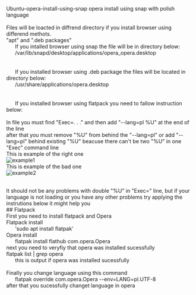 Ubuntu-opera-install-using-snap
opera install using snap with polish language
<br>
<br>
Files will be loacted in diffrend directory if you install browser using differend methots.
<br>
"apt" and ".deb packages"
<br>
&nbsp;&nbsp;&nbsp;&nbsp;&nbsp; If you intalled browser using snap the file will be in directory below:
<br>
&nbsp;&nbsp;&nbsp;&nbsp;&nbsp; /var/lib/snapd/desktop/applications/opera_opera.desktop
<br>
<br>
<br>
&nbsp;&nbsp;&nbsp;&nbsp;&nbsp; If you installed browser using .deb package the files will be located in directory below:
<br>
&nbsp;&nbsp;&nbsp;&nbsp;&nbsp; /usr/share/applications/opera.desktop
<br>
<br>
<br>
&nbsp;&nbsp;&nbsp;&nbsp;&nbsp; If you installed browser using flatpack you need to fallow instruction below:
<br>
<br>
In file you must find "Exec=. . ." and then add "--lang=pl %U" at the end of the line
<br>
after that you must remove "%U" from behind the "--lang=pl" or add "--lang=pl" behind existing "%U" beacuse there can't be two "%U" in one "Exec" command line
<br>
This is example of the right one
<br>
![example1](https://user-images.githubusercontent.com/98317764/232561334-ca5efd9e-aaf8-40a1-a727-e78fac82dce8.PNG)
<br>
This is example of the bad one
<br>
![example2](https://user-images.githubusercontent.com/98317764/232560992-fc811ad9-02e0-4837-b504-36afcc2e4dcc.PNG)
<!--[opera pl language snap](https://user-images.githubusercontent.com/98317764/231872780-7ba352c1-e6dc-41f7-a5bc-cb6737f0e5db.PNG)-->
<br>
It should not be any problems with double "%U" in "Exec=" line, but if your language is not loading or you have any other problems try applying the instrutions below it might help you 
<br>
## Flatpack
<br>
First you need to install flatpack and Opera
<br>
Flatpack install
<br>
&nbsp;&nbsp;&nbsp;&nbsp;&nbsp; 'sudo apt install flatpak'
<br>
Opera install
<br>
&nbsp;&nbsp;&nbsp;&nbsp;&nbsp; flatpak install flathub com.opera.Opera
<br>
next you need to veryfiy that opera was installed sucessfully
<br>
flatpak list | grep opera
<br>
&nbsp;&nbsp;&nbsp;&nbsp;&nbsp; this is output if opera was installed sucessfully
<br>
<br>
Finally you change language using this command
<br>
&nbsp;&nbsp;&nbsp;&nbsp;&nbsp; flatpak override com.opera.Opera --env=LANG=pl.UTF-8
<br>
after that you sucessfully changet language in opera
